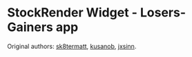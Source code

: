 # StockRender Widget - Losers-Gainers app

Original authors:
[sk8termatt](https://github.com/sk8termatt),
[kusanob](https://github.com/kusanob),
[jxsinn](https://github.com/jxsinn).
